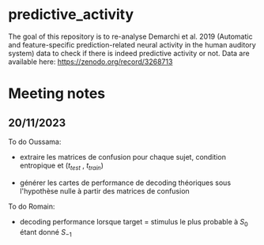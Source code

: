 # predictive_activity

The goal of this repository is to re-analyse Demarchi et al. 2019 (Automatic and feature-specific prediction-related neural activity in the human auditory system) data to check if there is indeed predictive activity or not. Data are available here: <https://zenodo.org/record/3268713>

# Meeting notes

## 20/11/2023

To do Oussama:

-   extraire les matrices de confusion pour chaque sujet, condition entropique et ($t_{test}$ , $t_{train}$)

-   générer les cartes de performance de decoding théoriques sous l'hypothèse nulle à partir des matrices de confusion

To do Romain:

-   decoding performance lorsque target = stimulus le plus probable à $S_0$ étant donné $S_{-1}$

## 
